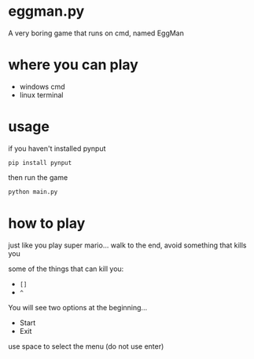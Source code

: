 # eggman.py
A very boring game that runs on cmd, named EggMan
# where you can play
- windows cmd
- linux terminal
# usage
if you haven't installed pynput
```shell
pip install pynput
```
then run the game
```python
python main.py
```
# how to play
just like you play super mario...
walk to the end, avoid something that kills you

some of the things that can kill you:
- `[]`
- `^`

You will see two options at the beginning...
- Start
- Exit

use space to select the menu (do not use enter)
